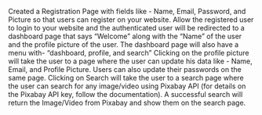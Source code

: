Created a Registration Page with fields like - Name, Email, Password, and Picture so that users can register on your website.
Allow the registered user to login to your website and the authenticated user will be redirected to a dashboard page that says “Welcome” along with the “Name” of the user and the profile picture of the user.
The dashboard page will also have a menu with- “dashboard, profile, and search”
Clicking on the profile picture will take the user to a page where the user can update his data like - Name, Email, and Profile Picture. Users can also update their passwords on the same page.
Clicking on Search will take the user to a search page where the user can search for any image/video using Pixabay API (for details on the Pixabay API key, follow the documentation). A successful search will return the Image/Video from Pixabay and show them on the search page.
